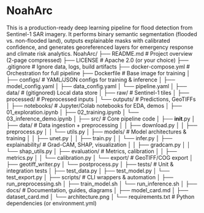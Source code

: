 # NoahArc
This is a production-ready deep learning pipeline for flood detection from Sentinel-1 SAR imagery. It performs binary semantic segmentation (flooded vs. non-flooded land), outputs explainable masks with calibrated confidence, and generates georeferenced layers for emergency response and climate risk analytics. 
NoahArc/
├── README.md                # Project overview (2-page compressed)
├── LICENSE                  # Apache 2.0 (or your choice)
├── .gitignore               # Ignore data, logs, build artifacts
├── docker-compose.yml       # Orchestration for full pipeline
├── Dockerfile               # Base image for training
│
├── configs/                 # YAML/JSON configs for training & inference
│   ├── model_config.yaml
│   ├── data_config.yaml
│   └── pipeline.yaml
│
├── data/                    # (gitignored) Local data store
│   ├── raw/                 # Sentinel-1 tiles
│   ├── processed/           # Preprocessed inputs
│   └── outputs/             # Predictions, GeoTIFFs
│
├── notebooks/               # Jupyter/Colab notebooks for EDA, demos
│   ├── 01_exploration.ipynb
│   ├── 02_training.ipynb
│   └── 03_inference_demo.ipynb
│
├── src/                     # Core pipeline code
│   ├── __init__.py
│   ├── data/                # Data ingestion + preprocessing
│   │   ├── download.py
│   │   ├── preprocess.py
│   │   └── utils.py
│   ├── models/              # Model architectures & training
│   │   ├── unet.py
│   │   ├── train.py
│   │   └── infer.py
│   ├── explainability/      # Grad-CAM, SHAP, visualization
│   │   ├── gradcam.py
│   │   └── shap_utils.py
│   ├── evaluation/          # Metrics, calibration
│   │   ├── metrics.py
│   │   └── calibration.py
│   └── export/              # GeoTIFF/COG export
│       ├── geotiff_writer.py
│       └── postprocess.py
│
├── tests/                   # Unit & integration tests
│   ├── test_data.py
│   ├── test_model.py
│   └── test_export.py
│
├── scripts/                 # CLI wrappers & automation
│   ├── run_preprocessing.sh
│   ├── train_model.sh
│   └── run_inference.sh
│
├── docs/                    # Documentation, guides, diagrams
│   ├── model_card.md
│   ├── dataset_card.md
│   └── architecture.png
│
└── requirements.txt         # Python dependencies (or environment.yml)
